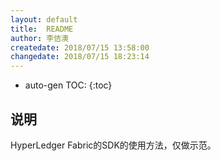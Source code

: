 ```yaml
---
layout: default
title:  README
author: 李佶澳
createdate: 2018/07/15 13:58:00
changedate: 2018/07/15 18:23:14
---
```


* auto-gen TOC:
{:toc}

## 说明

HyperLedger Fabric的SDK的使用方法，仅做示范。
